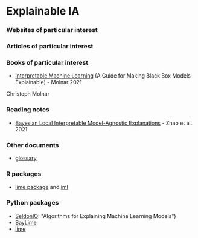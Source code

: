 # Explainable IA



### Websites of particular interest



### Articles of particular interest



### Books of particular interest

- <a href="https://christophm.github.io/interpretable-ml-book/">Interpretable Machine Learning</a> (A Guide for Making Black Box Models Explainable) - Molnar 2021

Christoph Molnar

### Reading notes

- <a href="reading_notes/bayelime_zhao2021">Bayesian Local Interpretable Model-Agnostic Explanations</a> - Zhao et al. 2021

### Other documents

- <a href="reading_notes/glossary.md">glossary </a>

### R packages

- [lime package](https://cran.r-project.org/web/packages/lime/index.html) and [iml](https://cran.r-project.org/web/packages/iml/index.html)

### Python packages

- <a href=" https://github.com/SeldonIO/alibi">SeldonIO</a>: "Algorithms for Explaining Machine Learning Models")
- <a href="https://github.com/x-y-zhao/BayLime">BayLime</a> 
- [lime](https://github.com/marcotcr/lime) 

